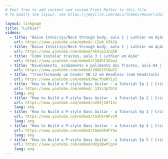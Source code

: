 ```yaml
---
# Feel free to add content and custom Front Matter to this file.
# To modify the layout, see https://jekyllrb.com/docs/themes/#overriding-theme-defaults

layout: linkpage
title: "Luthier"
videos:
  - title: "Baixo Inteiriço/Neck through body, aula 1 | Luthier em Ação"
    url: https://www.youtube.com/embed/-CZa0_X3kCA
  - title: "Baixo Inteiriço/Neck through body, aula 2 | Luthier em Ação"
    url: https://www.youtube.com/embed/hkVvp3Jnq58
  - title: "Como instalar trastes, aula 3 | Luthier em Ação"
    url: https://www.youtube.com/embed/C1D4hfIEew4
  - title: "Nivelamento, acabamento e polimento dos Trastes, aula 04 | Luthier em Ação"
    url: https://www.youtube.com/embed/VHGEzVlQwCI
  - title: "Transformando um Condor XB-12 em Headless (sem Headstock) | Alexandre Cesar Luthier"
    url: https://www.youtube.com/embed/MwcfUdHY1yI
  - title: "How to Build a P-style Bass Guitar - a Tutorial Ep 1 | Crimson Custom Guitars"
    url: https://www.youtube.com/embed/_12Vs3p7bt4
    lang: eng
  - title: "How to Build a P-style Bass Guitar - a Tutorial Ep 2 | Crimson Custom Guitars"
    url: https://www.youtube.com/embed/uVKIj10fI2c
    lang: eng
  - title: "How to Build a P-style Bass Guitar - a Tutorial Ep 3 | Crimson Custom Guitars"
    url: https://www.youtube.com/embed/tSohkrWFvzM
    lang: eng
  - title: "How to Build a P-style Bass Guitar - a Tutorial Ep 4 | Crimson Custom Guitars"
    url: https://www.youtube.com/embed/tGmoXh4FY5w
    lang: eng
  - title: "How to Build a P-style Bass Guitar - a Tutorial Ep 5 | Crimson Custom Guitars"
    url: https://www.youtube.com/embed/HVg1BwPCgz4
    lang: eng
---
```

